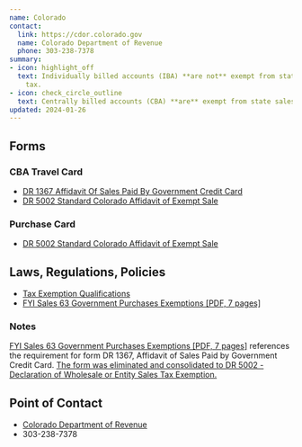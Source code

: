 ```yaml
---
name: Colorado
contact:
  link: https://cdor.colorado.gov
  name: Colorado Department of Revenue
  phone: 303-238-7378
summary:
- icon: highlight_off
  text: Individually billed accounts (IBA) **are not** exempt from state sales
    tax.
- icon: check_circle_outline
  text: Centrally billed accounts (CBA) **are** exempt from state sales tax.
updated: 2024-01-26
---
```


## Forms

### CBA Travel Card

* [DR 1367 Affidavit Of Sales Paid By Government Credit Card](https://tax.colorado.gov/sales-use-tax-forms)
* [DR 5002 Standard Colorado Affidavit of Exempt Sale](https://tax.colorado.gov/sales-use-tax-forms)

### Purchase Card

* [DR 5002 Standard Colorado Affidavit of Exempt Sale](https://tax.colorado.gov/sales-use-tax-forms)

## Laws, Regulations, Policies

* [Tax Exemption Qualifications](https://tax.colorado.gov/tax-exemption-qualifications)
* [FYI Sales 63 Government Purchases Exemptions [PDF, 7 pages]](https://tax.colorado.gov/sites/tax/files/Sales63.pdf)

### Notes

[FYI Sales 63 Government Purchases Exemptions [PDF, 7 pages]](https://tax.colorado.gov/sites/tax/files/Sales63.pdf) references the requirement for form DR 1367, Affidavit of Sales Paid by Government Credit Card. [The form was eliminated and consolidated to DR 5002 - Declaration of Wholesale or Entity Sales Tax Exemption.](https://tax.colorado.gov/revised-sales-and-use-tax-exemption-forms)

## Point of Contact
- [Colorado Department of Revenue](https://cdor.colorado.gov)
- 303-238-7378
